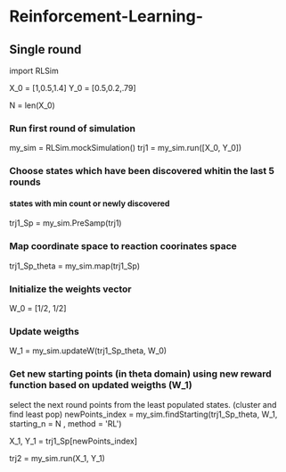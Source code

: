 # Reinforcement-Learning-


## Single round 

import RLSim

X_0 = [1,0.5,1.4]
Y_0 = [0.5,0.2,.79]

N = len(X_0)
### Run first round of simulation

my_sim = RLSim.mockSimulation()
trj1 = my_sim.run([X_0, Y_0])

### Choose states which have been discovered whitin the last 5 rounds
#### states with min count or newly discovered
trj1_Sp = my_sim.PreSamp(trj1)

### Map coordinate space to reaction coorinates space
trj1_Sp_theta = my_sim.map(trj1_Sp)

### Initialize the weights vector
W_0 = [1/2, 1/2]

### Update weigths 
W_1 = my_sim.updateW(trj1_Sp_theta, W_0)

### Get new starting points (in theta domain) using new reward function based on updated weigths (W_1)
select the next round points from the least populated states. (cluster and find least pop)
newPoints_index = my_sim.findStarting(trj1_Sp_theta, W_1, starting_n = N , method = 'RL')

X_1, Y_1 = trj1_Sp[newPoints_index]

trj2 = my_sim.run(X_1, Y_1)

